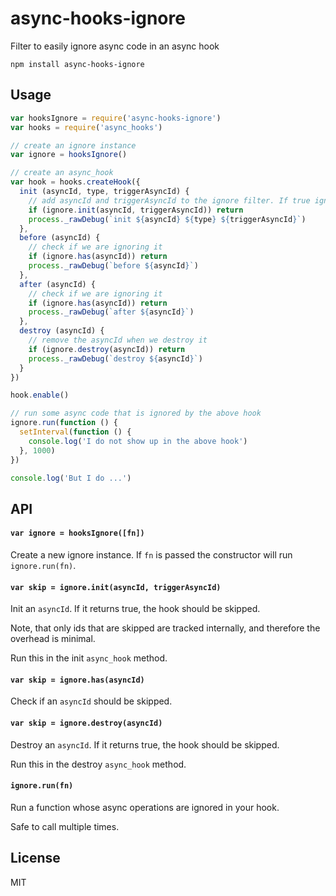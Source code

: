 # async-hooks-ignore

Filter to easily ignore async code in an async hook

```
npm install async-hooks-ignore
```

## Usage

``` js
var hooksIgnore = require('async-hooks-ignore')
var hooks = require('async_hooks')

// create an ignore instance
var ignore = hooksIgnore()

// create an async_hook
var hook = hooks.createHook({
  init (asyncId, type, triggerAsyncId) {
    // add asyncId and triggerAsyncId to the ignore filter. If true ignore it.
    if (ignore.init(asyncId, triggerAsyncId)) return
    process._rawDebug(`init ${asyncId} ${type} ${triggerAsyncId}`)
  },
  before (asyncId) {
    // check if we are ignoring it
    if (ignore.has(asyncId)) return
    process._rawDebug(`before ${asyncId}`)
  },
  after (asyncId) {
    // check if we are ignoring it
    if (ignore.has(asyncId)) return
    process._rawDebug(`after ${asyncId}`)
  },
  destroy (asyncId) {
    // remove the asyncId when we destroy it
    if (ignore.destroy(asyncId)) return
    process._rawDebug(`destroy ${asyncId}`)
  }
})

hook.enable()

// run some async code that is ignored by the above hook
ignore.run(function () {
  setInterval(function () {
    console.log('I do not show up in the above hook')
  }, 1000)
})

console.log('But I do ...')
```

## API

#### `var ignore = hooksIgnore([fn])`

Create a new ignore instance. If `fn` is passed the constructor will run `ignore.run(fn)`.

#### `var skip = ignore.init(asyncId, triggerAsyncId)`

Init an `asyncId`. If it returns true, the hook should be skipped.

Note, that only ids that are skipped are tracked internally, and therefore the overhead is minimal.

Run this in the init `async_hook` method.

#### `var skip = ignore.has(asyncId)`

Check if an `asyncId` should be skipped.

#### `var skip = ignore.destroy(asyncId)`

Destroy an `asyncId`. If it returns true, the hook should be skipped.

Run this in the destroy `async_hook` method.

#### `ignore.run(fn)`

Run a function whose async operations are ignored in your hook.

Safe to call multiple times.

## License

MIT
